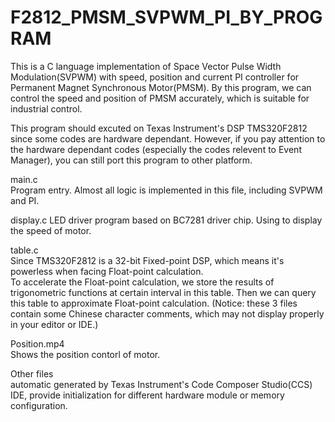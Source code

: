 F2812_PMSM_SVPWM_PI_BY_PROGRAM
==============================

This is a C language implementation of Space Vector Pulse Width Modulation(SVPWM) with speed, position and current PI controller for Permanent Magnet Synchronous Motor(PMSM).
By this program, we can control the speed and position of PMSM accurately, which is suitable for industrial control.

This program should excuted on Texas Instrument's DSP TMS320F2812 since some codes are hardware dependant. 
However, if you pay attention to the hardware dependant codes (especially the codes relevent to Event Manager), you can still port this program to other platform.

main.c                                          
Program entry. Almost all logic is implemented in this file, including SVPWM and PI.

display.c
LED driver program based on BC7281 driver chip. Using to display the speed of motor. 

table.c                                                                 
Since TMS320F2812 is a 32-bit Fixed-point DSP, which means it's powerless when facing Float-point calculation.        
To accelerate the Float-point calculation, we store the results of trigonometric functions at certain interval in this table. Then we can query this table to approximate Float-point calculation.
(Notice: these 3 files contain some Chinese character comments, which may not display properly in your editor or IDE.)

Position.mp4                                                                          
Shows the position contorl of motor.

Other files                                                                     
automatic generated by Texas Instrument's Code Composer Studio(CCS) IDE, provide initialization for different hardware module or memory configuration.
